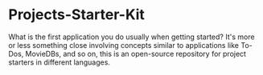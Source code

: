 # Projects-Starter-Kit
What is the first application you do usually when getting started? It's more or less something close involving concepts similar to applications like To-Dos, MovieDBs, and so on, this is an open-source repository for project starters in different languages.
